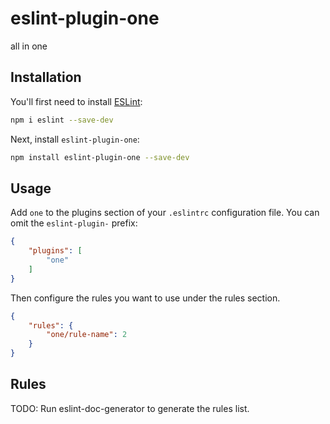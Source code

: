 # eslint-plugin-one

all in one

## Installation

You'll first need to install [ESLint](https://eslint.org/):

```sh
npm i eslint --save-dev
```

Next, install `eslint-plugin-one`:

```sh
npm install eslint-plugin-one --save-dev
```

## Usage

Add `one` to the plugins section of your `.eslintrc` configuration file. You can omit the `eslint-plugin-` prefix:

```json
{
    "plugins": [
        "one"
    ]
}
```


Then configure the rules you want to use under the rules section.

```json
{
    "rules": {
        "one/rule-name": 2
    }
}
```

## Rules

<!-- begin auto-generated rules list -->
TODO: Run eslint-doc-generator to generate the rules list.
<!-- end auto-generated rules list -->


